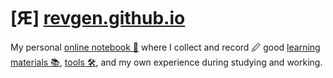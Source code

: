 # [Ԙ] [revgen.github.io](https://revgen.github.io)

My personal [online notebook 📓](https://revgen.github.io) where I collect and record 🖉 good [learning materials 📚](https://revgen.github.io/posts), [tools 🛠](https://revgen.github.io/tools), and my own experience during studying and working.

